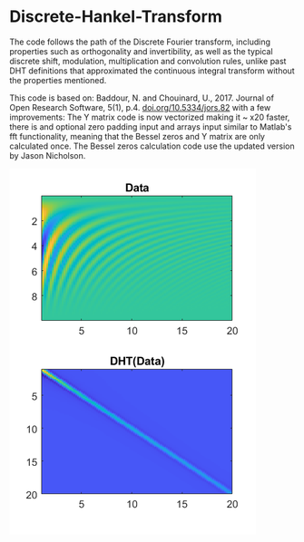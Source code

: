 # Discrete-Hankel-Transform

The code follows the path of the Discrete Fourier transform, including properties such as orthogonality and invertibility, as well as the typical discrete shift, modulation, multiplication and convolution rules, unlike past DHT definitions that approximated the continuous integral transform without the properties mentioned.

This code is based on: Baddour, N. and Chouinard, U., 2017. Journal of Open Research Software, 5(1), p.4. [doi.org/10.5334/jors.82](https://doi.org/10.5334/jors.82)
 with a few improvements: The Y matrix code is now vectorized making it ~ x20 faster, there is and optional zero padding input and arrays input similar to Matlab's fft functionality, meaning that the Bessel zeros and Y matrix are only calculated once. The Bessel zeros calculation code use the updated version by Jason Nicholson.
 
![DHT example img](DHTex.png)

